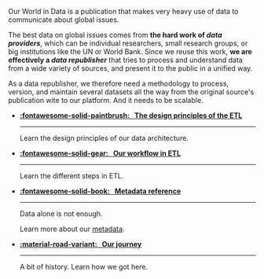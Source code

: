 Our World in Data is a publication that makes very heavy use of data to communicate about global issues.

The best data on global issues comes from **the hard work of _data providers_**, which can be individual researchers, small research groups, or big institutions like the UN or World Bank. Since we reuse this work, **we are effectively a _data republisher_** that tries to process and understand data from a wide variety of sources, and present it to the public in a unified way.

As a data republisher, we therefore need a methodology to process, version, and maintain several datasets all the way from the original source's publication wite to our platform. And it needs to be scalable.

<!--
We've had [our own journey](our-journey) in the search for this methodology for some time, which has now converged into what we know as the ETL. In this section we describe [its design principles](design), our [workflow](workflow/index.md).
Learn more about our architecture in the following sections: -->

<div class="grid cards" markdown>

-   **[:fontawesome-solid-paintbrush: &nbsp; The design principles of the ETL](design/compute-graph/index.md)**

    ***

    Learn the design principles of our data architecture.

-   **[:fontawesome-solid-gear: &nbsp; Our workflow in ETL](workflow/index.md)**

    ***

    Learn the different steps in ETL.

-   **[:fontawesome-solid-book: &nbsp; Metadata reference](../architecture/metadata/reference/)**

    ***

    Data alone is not enough.

    Learn more about our [metadata](../architecture/metadata/index.md).

-   **[:material-road-variant: &nbsp; Our journey](our-journey)**

    ***

    A bit of history. Learn how we got here.

</div>
